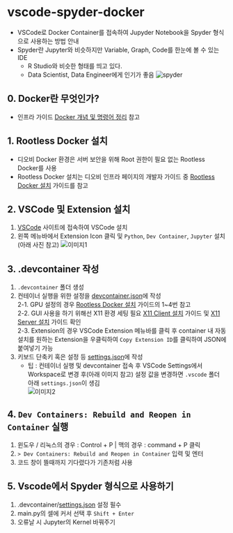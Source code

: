 # vscode-spyder-docker
- VSCode로 Docker Container를 접속하여 Jupyder Notebook을 Spyder 형식으로 사용하는 방법 안내
- Spyder란 Jupyter와 비슷하지만 Variable, Graph, Code를 한눈에 볼 수 있는 IDE
    - R Studio와 비슷한 형태를 띄고 있다.
    - Data Scientist, Data Engineer에게 인기가 좋음
    ![spyder](https://www.unite.ai/wp-content/uploads/2023/09/Spyder-dashboard-UI.png)

## 0. Docker란 무엇인가?
- 인프라 가이드 [Docker 개념 및 명령어 정리](https://www.notion.so/dobstdio/Docker-798314b2487e4b65961b85b76c895824?pvs=4) 참고

## 1. Rootless Docker 설치
- 디오비 Docker 환경은 서버 보안을 위해 Root 권한이 필요 없는 Rootless Docker를 사용
- Rootless Docker 설치는 디오비 인프라 페이지의 개발자 가이드 중 [Rootless Docker 설치](https://www.notion.so/dobstdio/Rootless-Docker-73083e147e004174b96351af485a31ab?pvs=4) 가이드를 참고

## 2. VSCode 및 Extension 설치
1. [VSCode](https://code.visualstudio.com/) 사이트에 접속하여 VSCode 설치
2. 왼쪽 메뉴바에서 Extension Icon 클릭 및 `Python`, `Dev Container`, `Jupyter` 설치(아래 사진 참고)
    ![이미지1](https://github.com/dob-world/vscode-spyder-docker/blob/main/assets/1.png)

## 3. .devcontainer 작성
1. `.devcontainer` 폴더 생성
2. 컨테이너 실행을 위한 설정을 [devcontainer.json](https://github.com/dob-world/vscode-spyder-docker/blob/main/.devcontainer/devcontainer.json)에 작성  
    2-1. GPU 설정의 경우 [Rootless Docker 설치](https://www.notion.so/dobstdio/Rootless-Docker-73083e147e004174b96351af485a31ab?pvs=4) 가이드의 1~4번 참고  
    2-2. GUI 사용을 하기 위해선 X11 환경 세팅 필요 [X11 Client 설치](https://www.notion.so/dobstdio/X11-Client-40a758fd3905474b83b9b565e8383da2?pvs=4) 가이드 및 [X11 Server 설치](https://www.notion.so/dobstdio/X11-Server-ccd694c03b384082b0564d7d169c4923?pvs=4) 가이드 확인  
    2-3. Extension의 경우 VSCode Extension 메뉴바를 클릭 후 container 내 자동 설치를 원하는 Extension을 우클릭하여 `Copy Extension ID`를 클릭하여 JSON에 붙여넣기 가능
3. 키보드 단축키 혹은 설정 등 [settings.json](https://github.com/dob-world/vscode-spyder-docker/blob/main/.devcontainer/settings.json)에 작성
    - 팁 : 컨테이너 실행 및 devcontainer 접속 후 VSCode Settings에서 Workspace로 변경 후(아래 이미지 참고) 설정 값을 변경하면 `.vscode` 폴더 아래 `settings.json`이 생김  
        ![이미지2](https://github.com/dob-world/vscode-spyder-docker/blob/main/assets/2.png)

## 4. `Dev Containers: Rebuild and Reopen in Container` 실행
1. 윈도우 / 리눅스의 경우 : Control + P | 맥의 경우 : command + P 클릭
2. `> Dev Containers: Rebuild and Reopen in Container` 입력 및 엔터
3. 코드 창이 뜰때까지 기다렸다가 기존처럼 사용

## 5. Vscode에서 Spyder 형식으로 사용하기
1. .devcontainer/[settings.json](https://github.com/dob-world/vscode-spyder-docker/blob/main/.devcontainer/settings.json) 설정 필수
2. main.py의 셀에 커서 선택 후 `Shift + Enter`
3. 오류날 시 Jupyter의 Kernel 바꿔주기